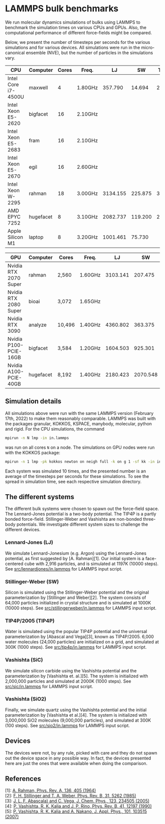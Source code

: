 # LAMMPS bulk benchmarks
We run molecular dynamics simulations of bulks using LAMMPS to benchmark the simulation times on various CPUs and GPUs. Also, the computational performance of different force-fields might be compared.

Below, we present the number of timesteps per seconds for the various simulations and for various devices. All simulations were run in the micro-canonical ensemble (NVE), but the number of particles in the simulations vary.


| CPU                   | Computer  | Cores  | Freq.   | LJ       | SW       | TIP4P  | SiC    | SiO2  |
|-----------------------|-----------|--------|---------|----------|----------|--------|--------|-------|
| Intel Core i7-4500U   | maxwell   | 4      | 1.80GHz | 357.790  |  14.694  |  2.701 |        | 0.055 |
| Intel Xeon E5-2620    | bigfacet  | 16     | 2.10GHz |          |          |        |        |       |
| Intel Xeon E5-2683    | fram      | 16     | 2.10GHz |          |          |        |        |       |
| Intel Xeon E5-2670    | egil      | 16     | 2.60GHz |          |          |        | 1.792  | 0.365 |
| Intel Xeon W-2295     | rahman    | 18     | 3.00GHz | 3134.155 | 225.875  | 34.796 | 3.171  | 0.666 |
| AMD EPYC 7252         | hugefacet | 8      | 3.10GHz | 2082.737 | 119.200  | 20.081 |        |       |
| Apple Silicon M1      | laptop    | 8      | 3.20GHz | 1001.461 |  75.730  |        |        | 0.399 |

| GPU                   | Computer  | Cores  | Freq.   | LJ       | SW       | TIP4P  | SiC    | SiO2  |
|-----------------------|-----------|--------|---------|----------|----------|--------|--------|-------|
| Nvidia RTX 2070 Super | rahman    | 2,560  | 1.60GHz | 3103.141 |  207.475 |   -    | 4.169  | memerr|
| Nvidia RTX 2080 Super | bioai     | 3,072  | 1.65GHz |          |          |   -    | 4.598  |       |
| Nvidia RTX 3090       | analyze   | 10,496 | 1.40GHz | 4360.802 |  363.375 |   -    | 8.576  | 2.165 |
| Nvidia P100-PCIE-16GB | bigfacet  | 3,584  | 1.20GHz | 1604.503 |  925.301 |   -    |        | 3.013 |
| Nvidia A100-PCIE-40GB | hugefacet | 8,192  | 1.40GHz | 2180.423 | 2070.548 |   -    | 53.733 | 14.647|

## Simulation details
All simulations above were run with the same LAMMPS version (February 17th, 2022) to make them reasonably comparable. LAMMPS was built with the packages granular, KOKKOS, KSPACE, manybody, molecular, python and rigid. For the CPU simulations, the command 

```bash
mpirun -n N lmp -in in.lammps
```
was run on all cores `N` on a node. The simulations on GPU nodes were run with the KOKKOS package:

```bash
mpirun -n 1 lmp -pk kokkos newton on neigh full -k on g 1 -sf kk -in in.lammps
```
Each system was simulated 10 times, and the presented number is an average of the timesteps per seconds for these simulations. To see the spread in simulation time, see each respective simulation directory. 

## The different systems
The different bulk systems were chosen to spawn out the force-field space. The Lennard-Jones potential is a two-body potential. The TIP4P is a partly bonded force-field. Stillinger-Weber and Vashishta are non-bonded three-body potentials. We investigate different system sizes to challenge the different devices.

### Lennard-Jones (LJ)
We simulate Lennard-Jonesium (e.g. Argon) using the Lennard-Jones potential, as first suggested by [A. Rahman][1]. Our initial system is a face-centered cube with 2,916 particles, and is simulated at 1197K (10000 steps). See [src/lennardjones/in.lammps](src/lennardjones/in.lammps) for LAMMPS input script.

### Stillinger-Weber (SW)
Silicon is simulated using the Stillinger-Weber potential and the original parameterization by [Stillinger and Weber][2]. The system consists of 64,000 particles initialized in crystal structure and is simulated at 1000K (10000 steps). See [src/stillingerweber/in.lammps](src/stillingerweber/in.lammps) for LAMMPS input script.

### TIP4P/2005 (TIP4P)
Water is simulated using the popular TIP4P potential and the universal parameterization by [Abascal and Vega][3], known as TIP4P/2005. 6,000 water molecules (24,000 particles) are initialized on a grid, and simulated at 300K (1000 steps). See [src/tip4p/in.lammps](src/tip4p/in.lammps) for LAMMPS input script.

### Vashishta (SiC)
We simulate silicon carbide using the Vashishta potential and the parameterization by [Vashishta et. al.][5]. The system is initialized with 2,000,000 particles and simulated at 2000K (1000 steps). See [src/sic/in.lammps](src/sic/in.lammps) for LAMMPS input script.

### Vashishta (SiO2)
Finally, we simulate quartz using the Vashishta potential and the initial parameterization by [Vashishta et al.][4]. The system is initialized with 3,000,000 SiO2 molecules (9,000,000 particles), and simulated at 300K (100 steps). See [src/sio2/in.lammps](src/sio2/in.lammps) for LAMMPS input script.

## Devices
The devices were not, by any rule, picked with care and they do not spawn out the device space in any possible way. In fact, the devices presented here are just the ones that were available when doing the comparison.

## References
[1]: [A. Rahman, Phys. Rev. A, 136, 405 (1964)](https://journals.aps.org/pr/abstract/10.1103/PhysRev.136.A405)  
[2]: [F. H. Stillinger and T. A. Weber, Phys. Rev. B, 31, 5262 (1985)](https://journals.aps.org/prb/abstract/10.1103/PhysRevB.31.5262)  
[3]: [J. L. F. Abascala) and C. Vega, J. Chem. Phys., 123, 234505 (2005)](https://aip.scitation.org/doi/10.1063/1.2121687)  
[4]: [P. Vashishta, R. K. Kalia and J. P. Rino, Phys. Rev. B, 41, 12197 (1990)](https://journals.aps.org/prb/abstract/10.1103/PhysRevB.41.12197)  
[5]: [P. Vashishta, R. K. Kalia and A. Nakano, J. Appl. Phys., 101, 103515 (2007)](https://aip.scitation.org/doi/10.1063/1.2724570)
